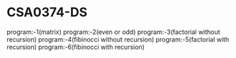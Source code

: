 # CSA0374-DS
program:-1(matrix)
program:-2(even or odd)
program:-3(factorial without recursion)
program:-4(fibinocci without recursion)
program:-5(factorial with recursion)
program:-6(fibinocci with recursion)
